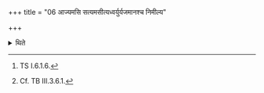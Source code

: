 +++
title = "06 आज्यमसि सत्यमसीत्यध्वर्युर्यजमानश्च निमील्य"

+++

<details><summary>थिते</summary>

6. With ājyamasi...[^1] having closed (and then opened the eyes), then having looked at (the ghee), the Adhvaryu and the sacrificer gaze at the ghee without breathing out.[^2]  

[^1]: TS I.6.1.6.  

[^2]: Cf. TB III.3.6.1.
</details>
